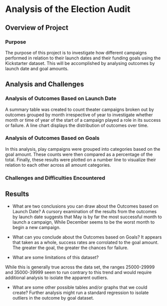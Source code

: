 # Analysis of the Election Audit

## Overview of Project

### Purpose
The purpose of this project is to investigate how different campaigns performed in relation to their launch dates and their funding goals using the Kickstarter dataset. This will be accomplished by analysing outcomes by launch date and goal amounts.


## Analysis and Challenges

### Analysis of Outcomes Based on Launch Date

A summary table was created to count theater campaigns broken out by outcomes grouped by month irrespective of year to investigate whether month or time of year of the start of a campaign played a role in its success or failure.  A line chart displays the distribution of outcomes over time.

### Analysis of Outcomes Based on Goals

In this analysis, play campaigns were grouped into categories based on the goal amount.  These counts were then compared as a percentage of the total.  Finally, these results were plotted on a number line to visualize their relation to each other across all amount categories.

### Challenges and Difficulties Encountered

## Results

- What are two conclusions you can draw about the Outcomes based on Launch Date?
A cursory examination of the results from the outcomes by launch date suggests that May is by far the most successful month to launch a campaign, While December seems to be the worst month to begin a new campaign.

- What can you conclude about the Outcomes based on Goals?
It appears that taken as a whole, success rates are corrolated to the goal amount.  The greater the goal, the greater the chances for failure.

- What are some limitations of this dataset?

While this is generally true across the data set, the ranges 25000-29999 and 35000-39999 seem to run contrary to this trend and would require additional analysis to isolate the apparent outliers.

- What are some other possible tables and/or graphs that we could create?
Further analysis might run a standard regression to isolate outliers in the outcome by goal dataset.


